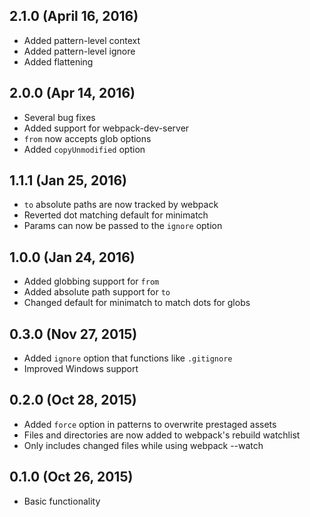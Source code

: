 ## 2.1.0 (April 16, 2016)

* Added pattern-level context
* Added pattern-level ignore
* Added flattening


## 2.0.0 (Apr 14, 2016)

* Several bug fixes
* Added support for webpack-dev-server
* `from` now accepts glob options
* Added `copyUnmodified` option


## 1.1.1 (Jan 25, 2016)

* `to` absolute paths are now tracked by webpack
* Reverted dot matching default for minimatch
* Params can now be passed to the `ignore` option


## 1.0.0 (Jan 24, 2016)

* Added globbing support for `from`
* Added absolute path support for `to`
* Changed default for minimatch to match dots for globs


## 0.3.0 (Nov 27, 2015)

* Added `ignore` option that functions like `.gitignore`
* Improved Windows support


## 0.2.0 (Oct 28, 2015)

* Added `force` option in patterns to overwrite prestaged assets
* Files and directories are now added to webpack's rebuild watchlist
* Only includes changed files while using webpack --watch


## 0.1.0 (Oct 26, 2015)

* Basic functionality